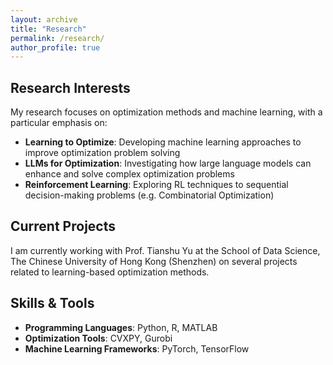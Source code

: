 ```yaml
---
layout: archive
title: "Research"
permalink: /research/
author_profile: true
---
```


## Research Interests

My research focuses on optimization methods and machine learning, with a particular emphasis on:

- **Learning to Optimize**: Developing machine learning approaches to improve optimization problem solving
- **LLMs for Optimization**: Investigating how large language models can enhance and solve complex optimization problems
- **Reinforcement Learning**: Exploring RL techniques to sequential decision-making problems (e.g. Combinatorial Optimization)

## Current Projects

I am currently working with Prof. Tianshu Yu at the School of Data Science, The Chinese University of Hong Kong (Shenzhen) on several projects related to learning-based optimization methods.

## Skills & Tools

- **Programming Languages**: Python, R, MATLAB
- **Optimization Tools**: CVXPY, Gurobi
- **Machine Learning Frameworks**: PyTorch, TensorFlow
